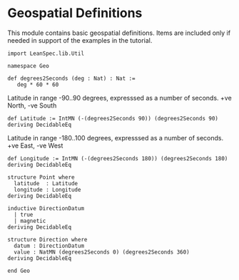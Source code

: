 # Geospatial Definitions

This module contains basic geospatial definitions. Items are included only if needed
in support of the examples in the tutorial.

```lean
import LeanSpec.lib.Util

namespace Geo

def degrees2Seconds (deg : Nat) : Nat :=
   deg * 60 * 60
```

Latitude in range -90..90 degrees, expresssed as a number of seconds.
+ve North, -ve South

```lean
def Latitude := IntMN (-(degrees2Seconds 90)) (degrees2Seconds 90)
deriving DecidableEq
```

Latitude in range -180..100 degrees, expresssed as a number of seconds.
+ve East, -ve West

```lean
def Longitude := IntMN (-(degrees2Seconds 180)) (degrees2Seconds 180)
deriving DecidableEq

structure Point where
  latitude  : Latitude
  longitude : Longitude
deriving DecidableEq

inductive DirectionDatum
  | true
  | magnetic
deriving DecidableEq

structure Direction where
  datum : DirectionDatum
  value : NatMN (degrees2Seconds 0) (degrees2Seconds 360)
deriving DecidableEq

end Geo
```
